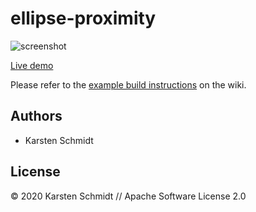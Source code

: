 # ellipse-proximity

![screenshot](https://raw.githubusercontent.com/thi-ng/umbrella/develop/assets/examples/ellipse-proximity.png)

[Live demo](http://demo.thi.ng/umbrella/ellipse-proximity/)

Please refer to the [example build instructions](https://github.com/thi-ng/umbrella/wiki/Example-build-instructions) on the wiki.

## Authors

- Karsten Schmidt

## License

&copy; 2020 Karsten Schmidt // Apache Software License 2.0
